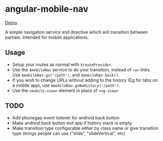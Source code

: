 angular-mobile-nav
==================

[Demo](http://embed.plnkr.co/5CmSiz5d5qoDRQlwiKxf)

A simple navigation service and directive which will transition between partials.  Intended for mobile applications.

Usage
-----

* Setup your routes as normal with `$routeProvider`.
* Use the `$mobileNav` service to do your transition, instead of `<a>` links.  Use `$mobileNav.go('/path')`, and `$mobileNav.back()`.  
* If you wish to change URLs without adding to the history (Eg for tabs on a mobile app), use `$mobileNav.goNoHistory('/path')`.
* Use the `<mobile-view>` element in place of `<ng-view>`

TODO
----

* Add phonegap event listener for android back button
* Make android back button exit app if history stack is empty
* Make transition type configurable either by class name or give transition type strings people can use ("slide", "slideVertical", etc)
